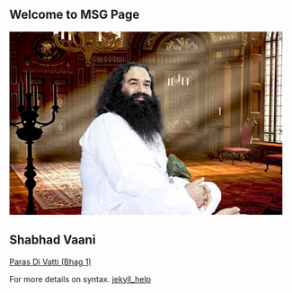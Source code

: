 ## Welcome to MSG Page

![Guru Gurmeet Ram Rahim Singh Insan](docs/assests/images/1_guru_gurmeet_ram_rahim.jpg)


## Shabhad Vaani

[Paras Di Vatti (Bhag 1)](./data/Paras_Di_Vatti_Bhag_1.md)


For more details on syntax. [jekyll_help](jekyll_help.md)
